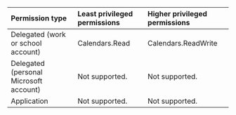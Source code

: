 |Permission type|Least privileged permissions|Higher privileged permissions|
|:---|:---|:---|
|Delegated (work or school account)|Calendars.Read|Calendars.ReadWrite|
|Delegated (personal Microsoft account)|Not supported.|Not supported.|
|Application|Not supported.|Not supported.|